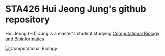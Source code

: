 # STA426 Hui Jeong Jung's github repository 

Hui Jeong (HJ) Jung is a master's student studying [Computational Biology and Bioinformatics](https://cbb.ethz.ch)

![Computational Biology](https://user-images.githubusercontent.com/63018428/134824156-9f669df7-4576-4300-a227-1b0c386b9062.jpg)